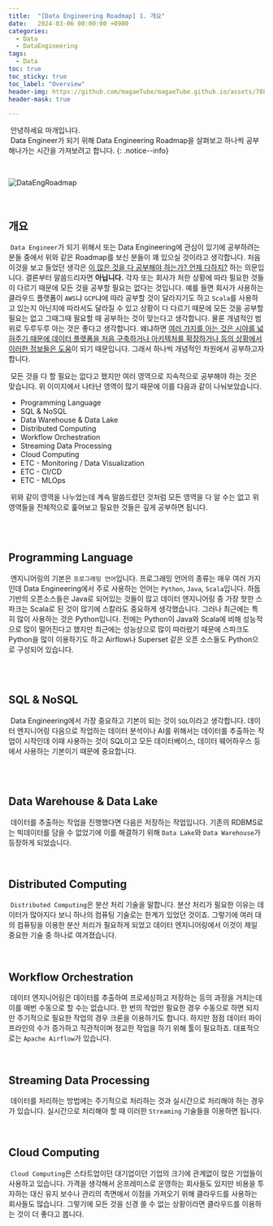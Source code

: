 ```yaml
---
title:  "[Data Engineering Roadmap] 1. 개요"
date:   2024-03-06 00:00:00 +0900
categories:
  - Data
  - DataEngineering
tags:
  - Data
toc: true
toc_sticky: true
toc_label: "Overview"
header-img: https://github.com/magaeTube/magaeTube.github.io/assets/78892113/cd41dda4-ecce-48bb-b333-f7dc528df3a2
header-mask: true

---
```


&nbsp;안녕하세요 마개입니다.  
&nbsp;Data Engineer가 되기 위해 Data Engineering Roadmap을 살펴보고 하나씩 공부해나가는 시간을 가져보려고 합니다.
{: .notice--info}

<br>

![DataEngRoadmap](https://github.com/magaeTube/magaeTube.github.io/assets/78892113/cd41dda4-ecce-48bb-b333-f7dc528df3a2)

<br>

## 개요

&nbsp;`Data Engineer`가 되기 위해서 또는 Data Engineering에 관심이 있기에 공부하려는 분들 중에서 위와 같은 Roadmap를 보신 분들이 꽤 있으실 것이라고 생각합니다. 처음 이것을 보고 들었던 생각은 <u>이 많은 것을 다 공부해야 하는가? 언제 다하지?</u> 하는 의문입니다. 결론부터 말씀드리자면 **아닙니다.** 각자 또는 회사가 처한 상황에 따라 필요한 것들이 다르기 때문에 모든 것을 공부할 필요는 없다는 것입니다. 예를 들면 회사가 사용하는 클라우드 플랫폼이 `AWS`냐 `GCP`냐에 따라 공부할 것이 달라지기도 하고 `Scala`를 사용하고 있는지 아닌지에 따라서도 달라질 수 있고 상황이 다 다르기 때문에 모든 것을 공부할 필요는 없고 그때그때 필요할 때 공부하는 것이 맞는다고 생각합니다. 물론 개념적인 범위로 두루두루 아는 것은 좋다고 생각합니다. 왜냐하면 <u>여러 가지를 아는 것은 시야를 넓혀주기 때문에 데이터 플랫폼을 처음 구축하거나 아키텍처를 확장하거나 등의 상황에서 이러한 정보들은 도움</u>이 되기 때문입니다. 그래서 하나씩 개념적인 차원에서 공부하고자 합니다.  

&nbsp;모든 것을 다 할 필요는 없다고 했지만 여러 영역으로 지속적으로 공부해야 하는 것은 맞습니다. 위 이미지에서 나타난 영역이 많기 때문에 이를 다음과 같이 나눠보았습니다.  

* Programming Language
* SQL & NoSQL
* Data Warehouse & Data Lake
* Distributed Computing
* Workflow Orchestration
* Streaming Data Processing
* Cloud Computing
* ETC - Monitoring / Data Visualization
* ETC - CI/CD
* ETC - MLOps

&nbsp;위와 같이 영역을 나누었는데 계속 말씀드렸던 것처럼 모든 영역을 다 알 수는 없고 위 영역들을 전체적으로 훑어보고 필요한 것들은 깊게 공부하면 됩니다.

<br><br>

## Programming Language
&nbsp;엔지니어링의 기본은 `프로그래밍 언어`입니다. 프로그래밍 언어의 종류는 매우 여러 가지인데 Data Engineering에서 주로 사용하는 언어는 `Python`, `Java`, `Scala`입니다. 하둡 기반의 오픈소스들은 Java로 되어있는 것들이 많고 데이터 엔지니어링 중 가장 핫한 스파크는 Scala로 된 것이 많기에 스칼라도 중요하게 생각했습니다. 그러나 최근에는 특히 많이 사용하는 것은 Python입니다. 전에는 Python이 Java와 Scala에 비해 성능적으로 많이 떨어진다고 했지만 최근에는 성능상으로 많이 따라왔기 때문에 스파크도 Python을 많이 이용하기도 하고 Airflow나 Superset 같은 오픈 소스들도 Python으로 구성되어 있습니다.

<br><br>

## SQL & NoSQL
&nbsp;Data Engineering에서 가장 중요하고 기본이 되는 것이 `SQL`이라고 생각합니다. 데이터 엔지니어링 다음으로 작업하는 데이터 분석이나 AI를 위해서는 데이터를 추출하는 작업이 시작인데 이때 사용하는 것이 SQL이고 모든 데이터베이스, 데이터 웨어하우스 등에서 사용하는 기본이기 때문에 중요합니다.

<br><br>

## Data Warehouse & Data Lake
&nbsp;데이터를 추출하는 작업을 진행했다면 다음은 저장하는 작업입니다. 기존의 RDBMS로는 빅데이터를 담을 수 없었기에 이를 해결하기 위해 `Data Lake`와 `Data Warehouse`가 등장하게 되었습니다. 

<br>

## Distributed Computing
&nbsp;`Distributed Computing`은 분산 처리 기술을 말합니다. 분산 처리가 필요한 이유는 데이터가 많아지다 보니 하나의 컴퓨팅 기술로는 한계가 있었던 것이죠. 그렇기에 여러 대의 컴퓨팅을 이용한 분산 처리가 필요하게 되었고 데이터 엔지니어링에서 이것이 제일 중요한 기술 중 하나로 여겨졌습니다.

<br>

## Workflow Orchestration
&nbsp;데이터 엔지니어링은 데이터를 추출하여 프로세싱하고 저장하는 등의 과정을 거치는데 이를 매번 수동으로 할 수는 없습니다. 한 번의 작업만 필요한 경우 수동으로 하면 되지만 주기적으로 필요한 작업의 경우 크론을 이용하기도 합니다. 하지만 점점 데이터 파이프라인의 수가 증가하고 직관적이며 정교한 작업을 하기 위해 툴이 필요하죠. 대표적으로는 `Apache Airflow`가 있습니다.

<br>

## Streaming Data Processing
&nbsp;데이터를 처리하는 방법에는 주기적으로 처리하는 것과 실시간으로 처리해야 하는 경우가 있습니다. 실시간으로 처리해야 할 때 이러한 `Streaming` 기술들을 이용하면 됩니다.

<br>

## Cloud Computing
&nbsp;`Cloud Computing`은 스타트업이던 대기업이던 기업의 크기에 관계없이 많은 기업들이 사용하고 있습니다. 가격을 생각해서 온프레미스로 운영하는 회사들도 있지만 비용을 투자하는 대신 유지 보수나 관리의 측면에서 이점을 가져오기 위해 클라우드를 사용하는 회사들도 많습니다. 그렇기에 모든 것을 신경 쓸 수 없는 상황이라면 클라우드를 이용하는 것이 더 좋다고 봅니다.
